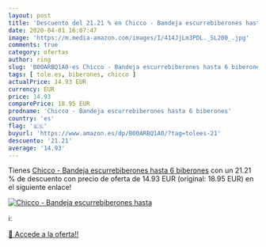 ```yaml
---
layout: post
title: 'Descuento del 21.21 % en Chicco - Bandeja escurrebiberones hasta '
date: 2020-04-01 16:07:47
image: 'https://m.media-amazon.com/images/I/414JjLm3PDL._SL200_.jpg'
comments: true
category: ofertas
author: ring
slug: 'B00ARBQ1A0-es Chicco - Bandeja escurrebiberones hasta 6 biberones'
tags: [ tole.es, biberones, chicco ]
actualPrice: 14.93 EUR
currency: EUR
price: 14.93
comparePrice: 18.95 EUR
prodname: 'Chicco - Bandeja escurrebiberones hasta 6 biberones'
country: 'es'
flag: '🇪🇸'
buyurl: 'https://www.amazon.es/dp/B00ARBQ1A0/?tag=tolees-21'
descuento: '21.21'
average: '14.93'
---
```


Tienes [Chicco - Bandeja escurrebiberones hasta 6 biberones](https://www.amazon.es/dp/B00ARBQ1A0/?tag=tolees-21) con un 21.21 % de descuento con precio de oferta de 14.93 EUR (original: 18.95 EUR) en el siguiente enlace!

[![Chicco - Bandeja escurrebiberones hasta ](https://m.media-amazon.com/images/I/414JjLm3PDL._SL200_.jpg)](https://www.amazon.es/dp/B00ARBQ1A0/?tag=tolees-21)

ℹ️:


[🛒 Accede a la oferta!!](https://www.amazon.es/dp/B00ARBQ1A0/?tag=tolees-21)
